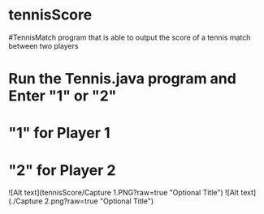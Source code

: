 # tennisScore
#TennisMatch program that is able to output the score of a tennis match between two players

# Run the Tennis.java program and Enter "1" or "2"
# "1" for Player 1
# "2" for Player 2 

![Alt text](tennisScore/Capture 1.PNG?raw=true "Optional Title")
![Alt text](./Capture 2.png?raw=true "Optional Title")
